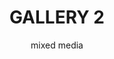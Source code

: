---
layout: gallery
title: GALLERY 2
subtitle: mixed media
permalink: /illustration7/
desc: Fashion Illustration.
pickerImage: /imgs/illustration/fashion-2/fash-pose-blue-thumb.jpg
images:
  - desktop: /imgs/illustration/fashion-2/desktop/fash-pose-blue-dt.jpg
    mobile: /imgs/illustration/fashion-2/mobile/fash-pose-blue-m.jpg
    caption: fashion illustration
  - desktop: /imgs/illustration/fashion-2/desktop/pool-stand-dt.jpg
    mobile: /imgs/illustration/fashion-2/mobile/pool-stand-m.jpg
    caption: fashion illustration
---